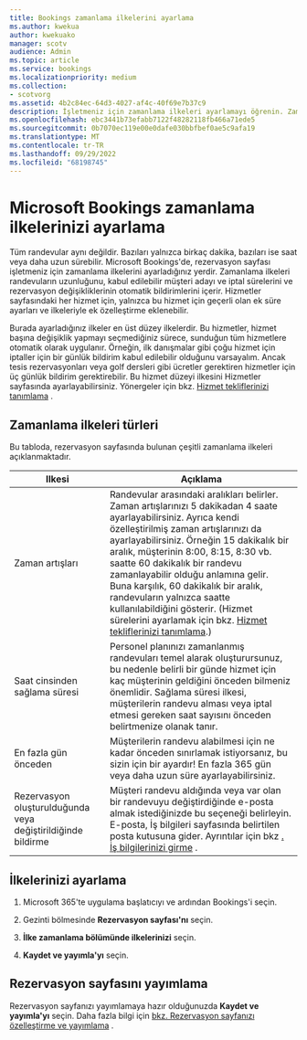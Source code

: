 ```yaml
---
title: Bookings zamanlama ilkelerini ayarlama
ms.author: kwekua
author: kwekuako
manager: scotv
audience: Admin
ms.topic: article
ms.service: bookings
ms.localizationpriority: medium
ms.collection:
- scotvorg
ms.assetid: 4b2c84ec-64d3-4027-af4c-40f69e7b37c9
description: İşletmeniz için zamanlama ilkeleri ayarlamayı öğrenin. Zamanlama ilkeleri randevuların uzunluğunun yanı sıra kabul edilebilir müşteri adayı ve iptal sürelerini içerir.
ms.openlocfilehash: ebc3441b73efabb7122f48282118fb466a71ede5
ms.sourcegitcommit: 0b7070ec119e00e0dafe030bbfbef0ae5c9afa19
ms.translationtype: MT
ms.contentlocale: tr-TR
ms.lasthandoff: 09/29/2022
ms.locfileid: "68198745"
---
```

# <a name="set-your-microsoft-bookings-scheduling-policies"></a>Microsoft Bookings zamanlama ilkelerinizi ayarlama

Tüm randevular aynı değildir. Bazıları yalnızca birkaç dakika, bazıları ise saat veya daha uzun sürebilir. Microsoft Bookings'de, rezervasyon sayfası işletmeniz için zamanlama ilkelerini ayarladığınız yerdir. Zamanlama ilkeleri randevuların uzunluğunu, kabul edilebilir müşteri adayı ve iptal sürelerini ve rezervasyon değişikliklerinin otomatik bildirimlerini içerir. Hizmetler sayfasındaki her hizmet için, yalnızca bu hizmet için geçerli olan ek süre ayarları ve ilkeleriyle ek özelleştirme eklenebilir.

Burada ayarladığınız ilkeler en üst düzey ilkelerdir. Bu hizmetler, hizmet başına değişiklik yapmayı seçmediğiniz sürece, sunduğun tüm hizmetlere otomatik olarak uygulanır. Örneğin, ilk danışmalar gibi çoğu hizmet için iptaller için bir günlük bildirim kabul edilebilir olduğunu varsayalım. Ancak tesis rezervasyonları veya golf dersleri gibi ücretler gerektiren hizmetler için üç günlük bildirim gerektirebilir. Bu hizmet düzeyi ilkesini Hizmetler sayfasında ayarlayabilirsiniz. Yönergeler için bkz. [Hizmet tekliflerinizi tanımlama](define-service-offerings.md) .

## <a name="types-of-scheduling-policies"></a>Zamanlama ilkeleri türleri

Bu tabloda, rezervasyon sayfasında bulunan çeşitli zamanlama ilkeleri açıklanmaktadır.

| Ilkesi | Açıklama |
|---|---|
| Zaman artışları | Randevular arasındaki aralıkları belirler. Zaman artışlarınızı 5 dakikadan 4 saate ayarlayabilirsiniz. Ayrıca kendi özelleştirilmiş zaman artışlarınızı da ayarlayabilirsiniz. Örneğin 15 dakikalık bir aralık, müşterinin 8:00, 8:15, 8:30 vb. saatte 60 dakikalık bir randevu zamanlayabilir olduğu anlamına gelir. Buna karşılık, 60 dakikalık bir aralık, randevuların yalnızca saatte kullanılabildiğini gösterir. (Hizmet sürelerini ayarlamak için bkz. [Hizmet tekliflerinizi tanımlama](define-service-offerings.md).) |
| Saat cinsinden sağlama süresi | Personel planınızı zamanlanmış randevuları temel alarak oluşturursunuz, bu nedenle belirli bir günde hizmet için kaç müşterinin geldiğini önceden bilmeniz önemlidir. Sağlama süresi ilkesi, müşterilerin randevu alması veya iptal etmesi gereken saat sayısını önceden belirtmenize olanak tanır. |
| En fazla gün önceden | Müşterilerin randevu alabilmesi için ne kadar önceden sınırlamak istiyorsanız, bu sizin için bir ayardır! En fazla 365 gün veya daha uzun süre ayarlayabilirsiniz. |
| Rezervasyon oluşturulduğunda veya değiştirildiğinde bildirme | Müşteri randevu aldığında veya var olan bir randevuyu değiştirdiğinde e-posta almak istediğinizde bu seçeneği belirleyin. E-posta, İş bilgileri sayfasında belirtilen posta kutusuna gider. Ayrıntılar için bkz [. İş bilgilerinizi girme](enter-business-information.md) . |

## <a name="set-your-policies"></a>İlkelerinizi ayarlama

1. Microsoft 365'te uygulama başlatıcıyı ve ardından Bookings'i seçin.

1. Gezinti bölmesinde **Rezervasyon sayfası'nı** seçin.

1. **İlke zamanlama bölümünde ilkelerinizi** seçin.

1. **Kaydet ve yayımla'yı** seçin.

## <a name="publish-the-booking-page"></a>Rezervasyon sayfasını yayımlama

Rezervasyon sayfanızı yayımlamaya hazır olduğunuzda **Kaydet ve yayımla'yı** seçin. Daha fazla bilgi için [bkz. Rezervasyon sayfanızı özelleştirme ve yayımlama](customize-booking-page.md) .
